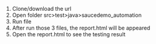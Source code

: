 1. Clone/download the url
2. Open folder src>test>java>saucedemo_automation
3. Run file
4. After run those 3 files, the report.html will be appeared
5. Open the report.html to see the testing result
